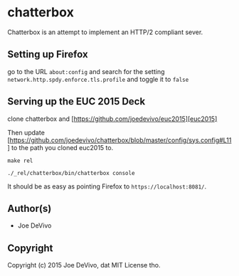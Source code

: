 # chatterbox #

Chatterbox is an attempt to implement an HTTP/2 compliant sever.

## Setting up Firefox
go to the URL `about:config` and search for the setting `network.http.spdy.enforce.tls.profile` and toggle it to `false`


## Serving up the EUC 2015 Deck

clone chatterbox and [https://github.com/joedevivo/euc2015][euc2015]

Then update [https://github.com/joedevivo/chatterbox/blob/master/config/sys.config#L11] to the path you cloned euc2015 to.

`make rel`

`./_rel/chatterbox/bin/chatterbox console`

It should be as easy as pointing Firefox to `https://localhost:8081/`.

## Author(s) ##

* Joe DeVivo

## Copyright ##

Copyright (c) 2015 Joe DeVivo, dat MIT License tho.
